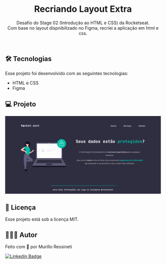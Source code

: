 <h1 align="center">Recriando Layout Extra</h1>

<p align="center">
Desafio do Stage 02 (Introdução ao HTML e CSS) da Rocketseat.<br/>
Com base no layout dispnibilizado no Figma, recriei a aplicação em html e css.
</p>

<br>

## 🛠 Tecnologias

Esse projeto foi desenvolvido com as seguintes tecnologias:

- HTML e CSS
- Figma

## 💻 Projeto

<img src="imagens/page-screenshot.png"/>

## 📝 Licença

Esse projeto está sob a licença MIT.

## 🙋🏻‍♂️ Autor

Feito com 💙 por Murillo Ressineti

[![Linkedin Badge](https://img.shields.io/badge/-Murillo-blue?style=flat-square&logo=Linkedin&logoColor=white&link=https://www.linkedin.com/in/murilloressineti/)](https://www.linkedin.com/in/murilloressineti/)